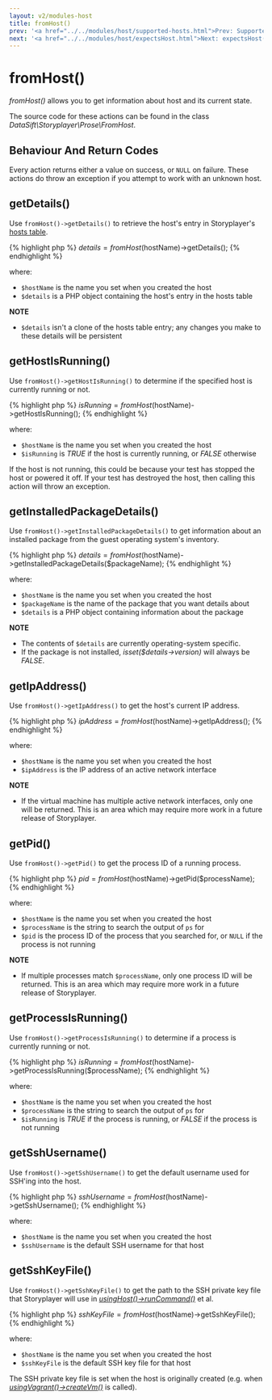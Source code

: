 ```yaml
---
layout: v2/modules-host
title: fromHost()
prev: '<a href="../../modules/host/supported-hosts.html">Prev: Supported Hosts</a>'
next: '<a href="../../modules/host/expectsHost.html">Next: expectsHost()</a>'
---
```


# fromHost()

_fromHost()_ allows you to get information about host and its current state.

The source code for these actions can be found in the class _DataSift\Storyplayer\Prose\FromHost_.

## Behaviour And Return Codes

Every action returns either a value on success, or `NULL` on failure.  These actions do throw an exception if you attempt to work with an unknown host.

## getDetails()

Use `fromHost()->getDetails()` to retrieve the host's entry in Storyplayer's [hosts table](../hoststable/how-hosts-are-remembered.html).

{% highlight php %}
$details = fromHost($hostName)->getDetails();
{% endhighlight %}

where:

* `$hostName` is the name you set when you created the host
* `$details` is a PHP object containing the host's entry in the hosts table

__NOTE__

* `$details` isn't a clone of the hosts table entry; any changes you make to these details will be persistent

## getHostIsRunning()

Use `fromHost()->getHostIsRunning()` to determine if the specified host is currently running or not.

{% highlight php %}
$isRunning = fromHost($hostName)->getHostIsRunning();
{% endhighlight %}

where:

* `$hostName` is the name you set when you created the host
* `$isRunning` is _TRUE_ if the host is currently running, or _FALSE_ otherwise

If the host is not running, this could be because your test has stopped the host or powered it off.  If your test has destroyed the host, then calling this action will throw an exception.

## getInstalledPackageDetails()

Use `fromHost()->getInstalledPackageDetails()` to get information about an installed package from the guest operating system's inventory.

{% highlight php %}
$details = fromHost($hostName)->getInstalledPackageDetails($packageName);
{% endhighlight %}

where:

* `$hostName` is the name you set when you created the host
* `$packageName` is the name of the package that you want details about
* `$details` is a PHP object containing information about the package

__NOTE__

* The contents of `$details` are currently operating-system specific.
* If the package is not installed, _isset($details->version)_ will always be _FALSE_.

## getIpAddress()

Use `fromHost()->getIpAddress()` to get the host's current IP address.

{% highlight php %}
$ipAddress = fromHost($hostName)->getIpAddress();
{% endhighlight %}

where:

* `$hostName` is the name you set when you created the host
* `$ipAddress` is the IP address of an active network interface

__NOTE__

* If the virtual machine has multiple active network interfaces, only one will be returned.  This is an area which may require more work in a future release of Storyplayer.

## getPid()

Use `fromHost()->getPid()` to get the process ID of a running process.

{% highlight php %}
$pid = fromHost($hostName)->getPid($processName);
{% endhighlight %}

where:

* `$hostName` is the name you set when you created the host
* `$processName` is the string to search the output of `ps` for
* `$pid` is the process ID of the process that you searched for, or `NULL` if the process is not running

__NOTE__

* If multiple processes match `$processName`, only one process ID will be returned.  This is an area which may require more work in a future release of Storyplayer.

## getProcessIsRunning()

Use `fromHost()->getProcessIsRunning()` to determine if a process is currently running or not.

{% highlight php %}
$isRunning = fromHost($hostName)->getProcessIsRunning($processName);
{% endhighlight %}

where:

* `$hostName` is the name you set when you created the host
* `$processName` is the string to search the output of `ps` for
* `$isRunning` is _TRUE_ if the process is running, or _FALSE_ if the process is not running

## getSshUsername()

Use `fromHost()->getSshUsername()` to get the default username used for SSH'ing into the host.

{% highlight php %}
$sshUsername = fromHost($hostName)->getSshUsername();
{% endhighlight %}

where:

* `$hostName` is the name you set when you created the host
* `$sshUsername` is the default SSH username for that host

## getSshKeyFile()

Use `fromHost()->getSshKeyFile()` to get the path to the SSH private key file that Storyplayer will use in _[usingHost()->runCommand()](usingHost.html#runcommand)_ et al.

{% highlight php %}
$sshKeyFile = fromHost($hostName)->getSshKeyFile();
{% endhighlight %}

where:

* `$hostName` is the name you set when you created the host
* `$sshKeyFile` is the default SSH key file for that host

The SSH private key file is set when the host is originally created (e.g. when _[usingVagrant()->createVm()](../vagrant/usingVagrant.html#createvm)_ is called).
